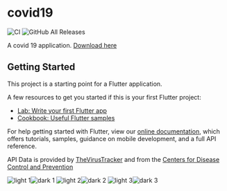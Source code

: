 # covid19

![CI](https://github.com/kerrongordon/covid19/workflows/CI/badge.svg) ![GitHub All Releases](https://img.shields.io/github/downloads/kerrongordon/covid19/total)

A covid 19 application. [Download here](https://github.com/kerrongordon/covid19/releases)

## Getting Started

This project is a starting point for a Flutter application.

A few resources to get you started if this is your first Flutter project:

- [Lab: Write your first Flutter app](https://flutter.dev/docs/get-started/codelab)
- [Cookbook: Useful Flutter samples](https://flutter.dev/docs/cookbook)

For help getting started with Flutter, view our
[online documentation](https://flutter.dev/docs), which offers tutorials,
samples, guidance on mobile development, and a full API reference.

API Data is provided by [TheVirusTracker](https://thevirustracker.com/api) and from the [Centers for Disease Control and Prevention](https://www.cdc.gov/)

![light 1](img/light1.jpg)![dark 1](img/dark1.jpg)
![light 2](img/light2.jpg)![dark 2](img/dark2.jpg)
![light 3](img/light3.jpg)![dark 3](img/dark3.jpg)
